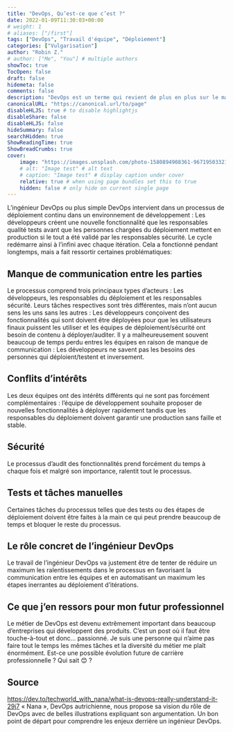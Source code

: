 ```yaml
---
title: "DevOps, Qu’est-ce que c’est ?"
date: 2022-01-09T11:30:03+00:00
# weight: 1
# aliases: ["/first"]
tags: ["DevOps", "Travail d'équipe", "Déploiement"]
categories: ["Vulgarisation"]
author: "Robin Z."
# author: ["Me", "You"] # multiple authors
showToc: true
TocOpen: false
draft: false
hidemeta: false
comments: false
description: "DevOps est un terme qui revient de plus en plus sur le marché du développement. Si l’on regarde plus précisément les offres d’emploi, on constate que les connaissances requises sont très larges et que le poste est à responsabilité. Mais que représente vraiment un DevOps ? Voici un résumé de ma lecture"
canonicalURL: "https://canonical.url/to/page"
disableHLJS: true # to disable highlightjs
disableShare: false
disableHLJS: false
hideSummary: false
searchHidden: true
ShowReadingTime: true
ShowBreadCrumbs: true
cover:
    image: "https://images.unsplash.com/photo-1580894908361-967195033215?ixlib=rb-1.2.1&ixid=MnwxMjA3fDB8MHxwaG90by1wYWdlfHx8fGVufDB8fHx8&auto=format&fit=crop&w=1740&q=80" # image path/url
    # alt: "Image test" # alt text
    # caption: "Image test" # display caption under cover
    relative: true # when using page bundles set this to true
    hidden: false # only hide on current single page
---
```

L’ingénieur DevOps ou plus simple DevOps intervient dans un processus de déploiement continu dans un environnement de développement : Les développeurs créent une nouvelle fonctionnalité que les responsables qualité tests avant que les personnes chargées du déploiement mettent en production si le tout a été validé par les responsables sécurité. Le cycle redémarre ainsi à l’infini avec chaque itération. Cela a fonctionné pendant longtemps, mais a fait ressortir certaines problématiques:
## Manque de communication entre les parties
Le processus comprend trois principaux types d’acteurs : Les développeurs, les responsables du déploiement et les responsables sécurité. Leurs tâches respectives sont très différentes, mais n’ont aucun sens les uns sans les autres : Les développeurs conçoivent des fonctionnalités qui sont doivent être déployées pour que les utilisateurs finaux puissent les utiliser et les équipes de déploiement/sécurité ont besoin de contenu à déployer/auditer. Il y a malheureusement souvent beaucoup de temps perdu entres les équipes en raison de manque de communication : Les développeurs ne savent pas les besoins des personnes qui déploient/testent et inversement.
## Conflits d’intérêts
Les deux équipes ont des intérêts différents qui ne sont pas forcément complémentaires : l’équipe de développement souhaite proposer de nouvelles fonctionnalités à déployer rapidement tandis que les responsables du déploiement doivent garantir une production sans faille et stable.
## Sécurité
Le processus d’audit des fonctionnalités prend forcément du temps à chaque fois et malgré son importance, ralentit tout le processus.
## Tests et tâches manuelles
Certaines tâches du processus telles que des tests ou des étapes de déploiement doivent être faites à la main ce qui peut prendre beaucoup de temps et bloquer le reste du processus.
## Le rôle concret de l’ingénieur DevOps
Le travail de l’ingénieur DevOps va justement être de tenter de réduire un maximum les ralentissements dans le processus en favorisant la communication entre les équipes et en automatisant un maximum les étapes inerrantes au déploiement d’itérations.
## Ce que j’en ressors pour mon futur professionnel
Le métier de DevOps est devenu extrêmement important dans beaucoup d’entreprises qui développent des produits. C’est un post où il faut être touche-à-tout et donc… passionné. Je suis une personne qui n’aime pas faire tout le temps les mêmes tâches et la diversité du métier me plaît énormément. Est-ce une possible évolution future de carrière professionnelle ? Qui sait 😊 ?
## Source
https://dev.to/techworld_with_nana/what-is-devops-really-understand-it-29j7
« Nana », DevOps autrichienne, nous propose sa vision du rôle de DevOps avec de belles illustrations expliquant son argumentation. Un bon point de départ pour comprendre les enjeux derrière un ingénieur DevOps.

